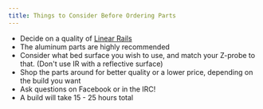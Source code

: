 ```yaml
---
title: Things to Consider Before Ordering Parts
--- 
```


  * Decide on a quality of [Linear Rails](./linear_rails.md)
  * The aluminum parts are highly recommended
  * Consider what bed surface you wish to use, and match your Z-probe to that. (Don't use IR with a reflective surface)
  * Shop the parts around for better quality or a lower price, depending on the build you want
  * Ask questions on Facebook or in the IRC!
  * A build will take 15 - 25 hours total
